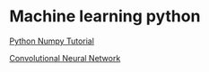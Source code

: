 # Machine learning python

[Python Numpy Tutorial](http://cs231n.github.io/python-numpy-tutorial/#python)

[Convolutional Neural Network](http://cs231n.github.io/convolutional-networks)
